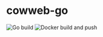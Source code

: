 # cowweb-go

![Go build](https://github.com/hhiroshell/cowweb-go/workflows/Go%20build/badge.svg)
![Docker build and push](https://github.com/hhiroshell/cowweb-go/workflows/Docker%20build%20and%20push/badge.svg)
